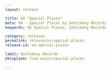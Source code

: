 ```yaml
---
layout: release

title: VA "Special Places"
meta: VA - Special Places by Sentimony Records
keywords: VA Special Places, Sentimony Records

category: releases
permalink: release/va-special-places
release-id: va-special-places

label: Sentimony Records
ektoplazm: free-music/special-places

---
```


